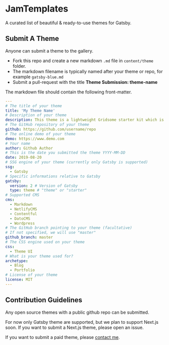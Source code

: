 # JamTemplates

A curated list of beautiful & ready-to-use themes for Gatsby.

## Submit A Theme

Anyone can submit a theme to the gallery.

- Fork this repo and create a new markdown `.md` file in `content/theme` folder.
- The markdown filename is typically named after your theme or repo, for example `gatsby-blue.md`
- Submit a pull-request with the title **Theme Submission: theme-name**

The markdown file should contain the following front-matter.

```yaml
---
# The title of your theme
title: 'My Theme Name'
# Description of your theme
description: This theme is a lightweight Gridsome starter kit which is perfect for a blog or a portfolio.
# The GitHub repository of your theme
github: https://github.com/username/repo
# The online demo of your theme
demo: https://www.demo.com
# Your name
author: Github Author
# This is the date you submitted the theme YYYY-MM-DD
date: 2019-08-20
# SSG engine of your theme (currently only Gatsby is supported)
ssg:
  - Gatsby
# Specific informations relative to Gatsby
gatsby:
  version: 2 # Version of Gatsby
  type: theme # "theme" or "starter"
# Supported CMS
cms:
  - Markdown
  - NetlifyCMS
  - Contentful
  - DatoCMS
  - Wordpress
# The GitHub branch pointing to your theme (facultative)
# If not specified, we will use "master"
github_branch: master
# The CSS engine used on your theme
css:
  - Theme UI
# What is your theme used for?
archetype:
  - Blog
  - Portfolio
# License of your theme
license: MIT
---

```

## Contribution Guidelines

Any open source themes with a public github repo can be submitted.

For now only Gatsby theme are supported, but we plan to support Next.js soon. If you want to submit a Next.js theme, please open an issue.

If you want to submit a paid theme, please [contact me](https://gregberge.com).
